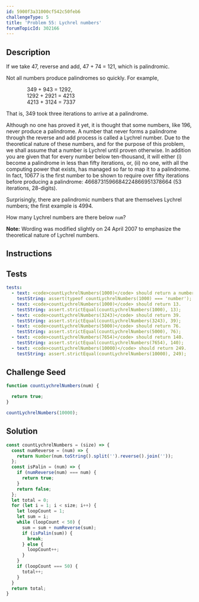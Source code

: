 ```yaml
---
id: 5900f3a31000cf542c50feb6
challengeType: 5
title: 'Problem 55: Lychrel numbers'
forumTopicId: 302166
---
```


## Description

<section id='description'>

If we take 47, reverse and add, 47 + 74 = 121, which is palindromic.

Not all numbers produce palindromes so quickly. For example,

<div style="margin-left: 4em;">
  349 + 943 = 1292,<br>
  1292 + 2921 = 4213<br>
  4213 + 3124 = 7337<br>
</div>

That is, 349 took three iterations to arrive at a palindrome.

Although no one has proved it yet, it is thought that some numbers, like 196, never produce a palindrome. A number that never forms a palindrome through the reverse and add process is called a Lychrel number. Due to the theoretical nature of these numbers, and for the purpose of this problem, we shall assume that a number is Lychrel until proven otherwise. In addition you are given that for every number below ten-thousand, it will either (i) become a palindrome in less than fifty iterations, or, (ii) no one, with all the computing power that exists, has managed so far to map it to a palindrome. In fact, 10677 is the first number to be shown to require over fifty iterations before producing a palindrome: 4668731596684224866951378664 (53 iterations, 28-digits).

Surprisingly, there are palindromic numbers that are themselves Lychrel numbers; the first example is 4994.

How many Lychrel numbers are there below `num`?

**Note:** Wording was modified slightly on 24 April 2007 to emphasize the theoretical nature of Lychrel numbers.

</section>

## Instructions

<section id='instructions'>

</section>

## Tests

<section id='tests'>

```yml
tests:
  - text: <code>countLychrelNumbers(1000)</code> should return a number.
    testString: assert(typeof countLychrelNumbers(1000) === 'number');
  - text: <code>countLychrelNumbers(1000)</code> should return 13.
    testString: assert.strictEqual(countLychrelNumbers(1000), 13);
  - text: <code>countLychrelNumbers(3243)</code> should return 39.
    testString: assert.strictEqual(countLychrelNumbers(3243), 39);
  - text: <code>countLychrelNumbers(5000)</code> should return 76.
    testString: assert.strictEqual(countLychrelNumbers(5000), 76);
  - text: <code>countLychrelNumbers(7654)</code> should return 140.
    testString: assert.strictEqual(countLychrelNumbers(7654), 140);
  - text: <code>countLychrelNumbers(10000)</code> should return 249.
    testString: assert.strictEqual(countLychrelNumbers(10000), 249);

```

</section>

## Challenge Seed

<section id='challengeSeed'>

<div id='js-seed'>

```js
function countLychrelNumbers(num) {

  return true;
}

countLychrelNumbers(10000);
```

</div>

</section>

## Solution

<section id='solution'>

```js
const countLychrelNumbers = (size) => {
  const numReverse = (num) => {
    return Number(num.toString().split('').reverse().join(''));
  };
  const isPalin = (num) => {
    if (numReverse(num) === num) {
      return true;
    }
    return false;
  };
  let total = 0;
  for (let i = 1; i < size; i++) {
    let loopCount = 1;
    let sum = i;
    while (loopCount < 50) {
      sum = sum + numReverse(sum);
      if (isPalin(sum)) {
        break;
      } else {
        loopCount++;
      }
    }
    if (loopCount === 50) {
      total++;
    }
  }
  return total;
}
```

</section>
